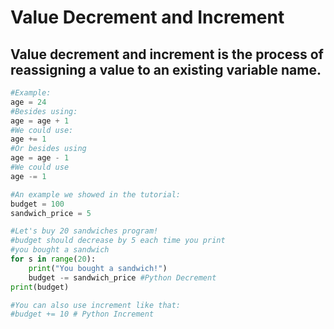 # Value Decrement and Increment
## Value decrement and increment is the process of reassigning a value to an existing variable name.
```python 
#Example:
age = 24
#Besides using:
age = age + 1
#We could use:
age += 1
#Or besides using
age = age - 1
#We could use
age -= 1

#An example we showed in the tutorial:
budget = 100
sandwich_price = 5

#Let's buy 20 sandwiches program!
#budget should decrease by 5 each time you print
#you bought a sandwich
for s in range(20):
    print("You bought a sandwich!")
    budget -= sandwich_price #Python Decrement
print(budget)

#You can also use increment like that:
#budget += 10 # Python Increment
```